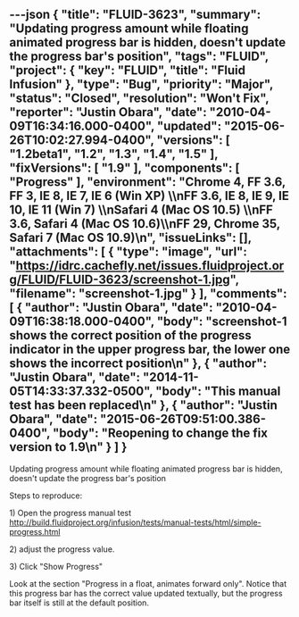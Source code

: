 ---json
{
  "title": "FLUID-3623",
  "summary": "Updating progress amount while floating animated progress bar is hidden, doesn't update the progress bar's position",
  "tags": "FLUID",
  "project": {
    "key": "FLUID",
    "title": "Fluid Infusion"
  },
  "type": "Bug",
  "priority": "Major",
  "status": "Closed",
  "resolution": "Won't Fix",
  "reporter": "Justin Obara",
  "date": "2010-04-09T16:34:16.000-0400",
  "updated": "2015-06-26T10:02:27.994-0400",
  "versions": [
    "1.2beta1",
    "1.2",
    "1.3",
    "1.4",
    "1.5"
  ],
  "fixVersions": [
    "1.9"
  ],
  "components": [
    "Progress"
  ],
  "environment": "Chrome 4, FF 3.6, FF 3, IE 8, IE 7, IE 6 (Win XP) \\\nFF 3.6, IE 8, IE 9, IE 10, IE 11 (Win 7) \\\nSafari 4 (Mac OS 10.5) \\\nFF 3.6, Safari 4 (Mac OS 10.6)\\\nFF 29, Chrome 35, Safari 7 (Mac OS 10.9)\n",
  "issueLinks": [],
  "attachments": [
    {
      "type": "image",
      "url": "https://idrc.cachefly.net/issues.fluidproject.org/FLUID/FLUID-3623/screenshot-1.jpg",
      "filename": "screenshot-1.jpg"
    }
  ],
  "comments": [
    {
      "author": "Justin Obara",
      "date": "2010-04-09T16:38:18.000-0400",
      "body": "screenshot-1 shows the correct position of the progress indicator in the upper progress bar, the lower one shows the incorrect position\n"
    },
    {
      "author": "Justin Obara",
      "date": "2014-11-05T14:33:37.332-0500",
      "body": "This manual test has been replaced\n"
    },
    {
      "author": "Justin Obara",
      "date": "2015-06-26T09:51:00.386-0400",
      "body": "Reopening to change the fix version to 1.9\n"
    }
  ]
}
---
Updating progress amount while floating animated progress bar is hidden, doesn't update the progress bar's position

Steps to reproduce:

1\) Open the progress manual test\
<http://build.fluidproject.org/infusion/tests/manual-tests/html/simple-progress.html>

2\) adjust the progress value.

3\) Click "Show Progress"

Look at the section "Progress in a float, animates forward only". Notice that this progress bar has the correct value updated textually, but the progress bar itself is still at the default position.

        